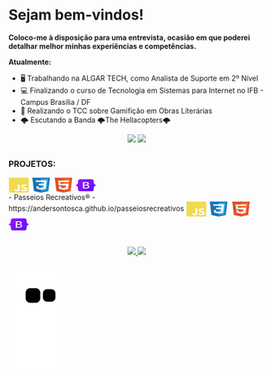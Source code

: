 # Sejam bem-vindos!
 
<b>Coloco-me à disposição para uma entrevista, ocasião em que poderei detalhar melhor minhas experiências e competências.
 

Atualmente: </b>
- 🖥️ Trabalhando na ALGAR TECH, como Analista de Suporte em 2º Nível
- 💻 Finalizando o curso de Tecnologia em Sistemas para Internet no IFB - Campus Brasília / DF
- 🎲 Realizando o TCC sobre Gamifição em Obras Literárias
- 🌩️ Escutando a Banda 🌩️The Hellacopters🌩️

<center>
 <div>   
  <a href = "mailto:andersontosca@hotmail.com"><img src="https://img.shields.io/badge/Microsoft_Outlook-0078D4?style=for-the-badge&logo=Microsoft-Outlook&logoColor=white" target="_blank rel="noopener noreferrer""></a>
  <a href="https://br.linkedin.com/in/anderson-tosca-torres" target="_blank" rel="noopener noreferrer"><img src="https://img.shields.io/badge/-LinkedIn-%230077B5?style=for-the-badge&logo=linkedin&logoColor=white" target="_blank"></a> 
</div>
 </center>

##

### PROJETOS: 

<div style="display: inline_block">
  <img align="center" alt="JavaScript" height="30" width="40" src="https://raw.githubusercontent.com/devicons/devicon/master/icons/javascript/javascript-plain.svg">
  <img align="center" alt="CSS3" height="30" width="40" src="https://raw.githubusercontent.com/devicons/devicon/master/icons/css3/css3-original.svg">  
  <img align="center" alt="HTML5" height="30" width="40" src="https://raw.githubusercontent.com/devicons/devicon/master/icons/html5/html5-original.svg">
  <img align="center" alt="Bootstrap" height="30" width="40" src="https://raw.githubusercontent.com/devicons/devicon/master/icons/bootstrap/bootstrap-original.svg">  
</div>  

<div>
- Passeios Recreativos® - https://andersontosca.github.io/passeiosrecreativos 
<img align="center" alt="JavaScript" height="30" width="40" src="https://raw.githubusercontent.com/devicons/devicon/master/icons/javascript/javascript-plain.svg"> 
<img align="center" alt="CSS3" height="30" width="40" src="https://raw.githubusercontent.com/devicons/devicon/master/icons/css3/css3-original.svg"> 
<img align="center" alt="HTML5" height="30" width="40" src="https://raw.githubusercontent.com/devicons/devicon/master/icons/html5/html5-original.svg"> 
<img align="center" alt="Bootstrap" height="30" width="40" src="https://raw.githubusercontent.com/devicons/devicon/master/icons/bootstrap/bootstrap-original.svg">  
</div>

##

<!--

<div style="display: inline_block"><br>
  <img align="center" alt="JavaScript" height="30" width="40" src="https://raw.githubusercontent.com/devicons/devicon/master/icons/javascript/javascript-plain.svg">
  <img align="center" alt="CSS3" height="30" width="40" src="https://raw.githubusercontent.com/devicons/devicon/master/icons/css3/css3-original.svg">  
  <img align="center" alt="HTML5" height="30" width="40" src="https://raw.githubusercontent.com/devicons/devicon/master/icons/html5/html5-original.svg">
  <img align="center" alt="Bootstrap" height="30" width="40" src="https://raw.githubusercontent.com/devicons/devicon/master/icons/bootstrap/bootstrap-original.svg">
  <img align="center" alt="MySQL" height="30" width="40" src="https://raw.githubusercontent.com/devicons/devicon/master/icons/mysql/mysql-original.svg">
  <img align="center" alt="PostgreSQL" height="30" width="40" src="https://raw.githubusercontent.com/devicons/devicon/master/icons/postgresql/postgresql-original.svg">
  <img align="center" alt="PostgreSQL" height="30" width="40" src="https://raw.githubusercontent.com/devicons/devicon/master/icons/vscode/vscode-original.svg">  
  <img align="center" alt="PHP" height="30" width="40" src="https://raw.githubusercontent.com/devicons/devicon/master/icons/php/php-original.svg">  
  <img align="center" alt="JAVA" height="30" width="40" src="https://raw.githubusercontent.com/devicons/devicon/master/icons/java/java-original.svg">     
  <img align="center" alt="PHP" height="30" width="40" src="https://raw.githubusercontent.com/devicons/devicon/master/icons/python/python-original.svg">   
</div>  

-->



<div align="center">
  <a href="https://github.com/andersontosca">
  <img height="150em" src="https://github-readme-stats.vercel.app/api?username=andersontosca&show_icons=true&theme=onedark&include_all_commits=true&count_private=true"/>
  <img height="150em" src="https://github-readme-stats.vercel.app/api/top-langs/?username=andersontosca&layout=compact&langs_count=7&theme=onedark"/>
</div>
 
 ##
  ![Snake animation](https://github.com/andersontosca/andersontosca/blob/output/github-contribution-grid-snake.svg)
 ##
 
